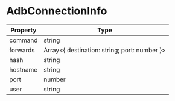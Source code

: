# AdbConnectionInfo

| Property | Type                                         |
| -------- | -------------------------------------------- |
| command  | string                                       |
| forwards | Array<{ destination: string; port: number }> |
| hash     | string                                       |
| hostname | string                                       |
| port     | number                                       |
| user     | string                                       |

